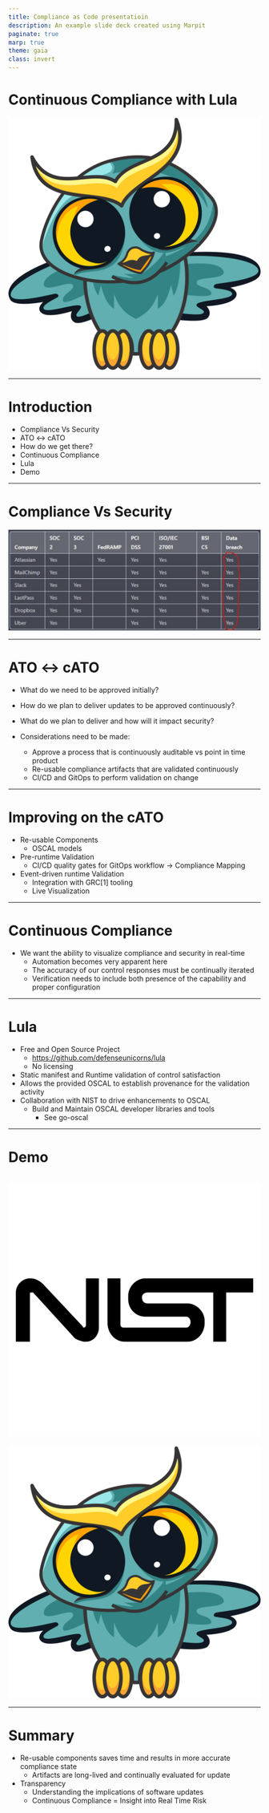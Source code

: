 ```yaml
---
title: Compliance as Code presentatioin
description: An example slide deck created using Marpit
paginate: true
marp: true
theme: gaia
class: invert
---
```


# Continuous Compliance with Lula

![w:400 h:400](./images/logo.png)

---

# Introduction
- Compliance Vs Security
- ATO <-> cATO
- How do we get there?
- Continuous Compliance
- Lula
- Demo

<!--
- Demo prepared - wanted to "set the stage" 
-->

---
<!-- _footer: https://ventureinsecurity.net/p/the-importance-of-adopting-a-security -->
# Compliance Vs Security

![w:1120 h:400](./images/data-breach.png)

<!--
- The intent of implementing compliance requirements is to promote security.
- You can look at compliance as a checkbox activity to create some body of evidence that "do compliance stuff" - OR - you can meet the intent of compliance and promote security through continuous validation.
-->

---

# ATO <-> cATO
- What do we need to be approved initially?
- How do we plan to deliver updates to be approved continuously?
- What do we plan to deliver and how will it impact security?

- Considerations need to be made:
    - Approve a process that is continuously auditable vs point in time product
    - Re-usable compliance artifacts that are validated continuously
    - CI/CD and GitOps to perform validation on change

<!-- 
- The goal here isn't to bike shed about which to use
- More important to focus on how to deliver - securely - and how to drive for optimal outcomes with regards to approval.
- Holistically - we want to look at
    - How we get there initially - keying in on future sustainability
    - How do we plan to retain approval as we deliver updates
    - What are we delivering - how does it impact security? some apps more than others
- Given what we want to do - we start to make considerations for optimal processes
- Note: You can do all of this without OSCAL and Lula 
-->

---
<!--_footer: 1. Governance, Risk, Compliance-->
# Improving on the cATO
- Re-usable Components
    - OSCAL models
- Pre-runtime Validation
    - CI/CD quality gates for GitOps workflow -> Compliance Mapping
- Event-driven runtime Validation
    - Integration with GRC[1] tooling
    - Live Visualization
<!--
- The mission ultimately demands transparency and insights in real-time 
- OSCAL is - in my opinion - how we cast a vote towards tomorrow that we want process to be better. 
- It's an artifact that does nothing on it's own - but positions itself for standard automated use. 
- if you had an OSCAL component definition today - I can already consume it wth a variety of tools 
- Re-use cannot be understated here - upstream artifacts can be consumed for use downstream with greater specificity where required
-->

---

# Continuous Compliance

- We want the ability to visualize compliance and security in real-time
    - Automation becomes very apparent here
    - The accuracy of our control responses must be continually iterated
    - Verification needs to include both presence of the capability and proper configuration

<!--
- Expanding on that last slide with runtime validation
- Continuous Compliance means we can get real-time insights into automated validation checks 
- those can be fed into GRC tooling to visualize against a system security plan 
- I've seen - to my horror - control responses for something like the AC - Access Control family state "Service mesh provides mTLS between services" - but what about when it doesn't - Do you have policy and other checks in place to ensure that can't be circumvented?
-->

---

# Lula
- Free and Open Source Project
    - https://github.com/defenseunicorns/lula
    - No licensing
- Static manifest and Runtime validation of control satisfaction
- Allows the provided OSCAL to establish provenance for the validation activity    
- Collaboration with NIST to drive enhancements to OSCAL
    - Build and Maintain OSCAL developer libraries and tools 
        - See go-oscal

<!--
- First and foremost a free and open source project - no strings attached
- The goal with lula is to build a tool that places the trust for the activity it performs in the compliance data it ingests. 
- The provenance of control validation with Lula lies in the OSCAL it ingests
-->

--- 

# Demo
&nbsp;&nbsp;&nbsp;&nbsp;&nbsp;![w:400 h:400](./images/nist-logo-png-transparent.png)&nbsp;&nbsp;&nbsp;&nbsp;&nbsp;&nbsp;&nbsp;&nbsp;&nbsp;&nbsp;&nbsp;&nbsp;&nbsp;&nbsp;&nbsp;&nbsp;&nbsp;&nbsp;&nbsp;&nbsp;&nbsp;&nbsp;&nbsp;&nbsp;&nbsp; ![w:400 h:400](./images/logo.png)
<!--

-->

--- 

# Summary
- Re-usable components saves time and results in more accurate compliance state
    - Artifacts are long-lived and continually evaluated for update
-  Transparency
    - Understanding the implications of software updates
    - Continuous Compliance = Insight into Real Time Risk

<!--
- Current initiatives include: 
    - looking at multiple engines for validation
    - Support for Infrastructure validation as well as generic API validation
    - Provenance in establishing i
-->
